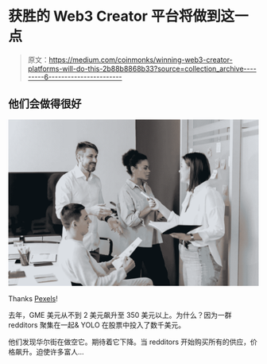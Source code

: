 # 获胜的 Web3 Creator 平台将做到这一点

> 原文：<https://medium.com/coinmonks/winning-web3-creator-platforms-will-do-this-2b88b8868b33?source=collection_archive---------6----------------------->

## 他们会做得很好

![](img/e2af9375c0e08242e33cfd6f594c5ea2.png)

Thanks [Pexels](https://www.pexels.com/photo/men-women-notes-sitting-6592562/)!

去年，GME 美元从不到 2 美元飙升至 350 美元以上。为什么？因为一群 redditors 聚集在一起& YOLO 在股票中投入了数千美元。

他们发现华尔街在做空它。期待着它下降。当 redditors 开始购买所有的供应，价格飙升。迫使许多富人…